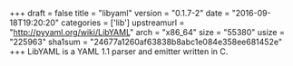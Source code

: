 +++
draft = false
title = "libyaml"
version = "0.1.7-2"
date = "2016-09-18T19:20:20"
categories = ['lib']
upstreamurl = "http://pyyaml.org/wiki/LibYAML"
arch = "x86_64"
size = "55380"
usize = "225963"
sha1sum = "24677a1260af63838b8abc1e084e358ee681452e"
+++
LibYAML is a YAML 1.1 parser and emitter written in C.